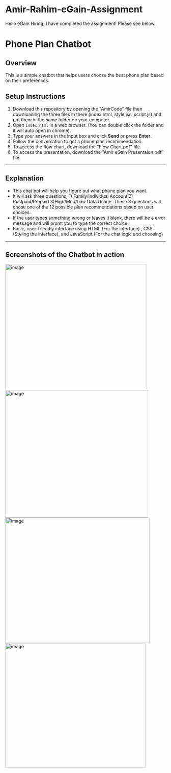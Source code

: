 # Amir-Rahim-eGain-Assignment
Hello eGain Hiring, I have completed the assignment! Please see below.
# Phone Plan Chatbot

## Overview
This is a simple chatbot that helps users choose the best phone plan based on their preferences. 

## Setup Instructions
1. Download this repository by opening the "AmirCode" file then downloading the three files in there (index.html, style.jss, script.js) and put them in the same folder on your computer. 
2. Open `index.html` in a web browser. (You can double click the folder and it will auto open in chrome).
3. Type your answers in the input box and click **Send** or press **Enter**.  
4. Follow the conversation to get a phone plan recommendation.
5. To access the flow chart, download the "Flow Chart.pdf" file.
6. To access the presentation, download the "Amir eGain Presentaion.pdf" file.

---

## Explanation

- This chat bot will help you figure out what phone plan you want. 
- It will ask three questions, 1) Family/Individual Account 2) Postpaid/Prepaid 3)High/Med/Low Data Usage. These 3 questions will chose one of the 12 possible plan recommendations based on user choices. 
- If the user types something wrong or leaves it blank, there will be a error message and will promt you to type the correct choice.
- Basic, user-friendly interface using HTML (For the interface) , CSS (Styling the interface), and JavaScript (For the chat logic and choosing) 

---

## Screenshots of the Chatbot in action

<img width="443" height="396" alt="image" src="https://github.com/user-attachments/assets/916c4798-68bb-4021-8e3e-d72f5a721fba" />

<img width="449" height="400" alt="image" src="https://github.com/user-attachments/assets/888782f0-3ab6-4c73-8e05-d01bc0b96074" />

<img width="453" height="394" alt="image" src="https://github.com/user-attachments/assets/cf4b12ae-444c-49b2-9242-9edc1d519312" />

<img width="440" height="392" alt="image" src="https://github.com/user-attachments/assets/42faf37d-0f40-4220-a9af-e82f0362641e" />


